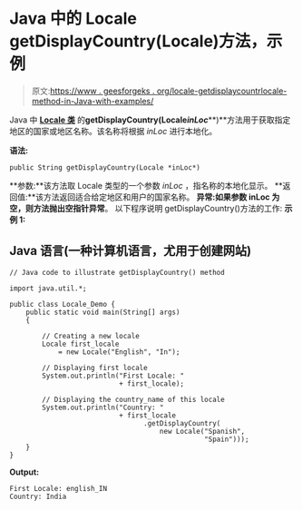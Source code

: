 # Java 中的 Locale getDisplayCountry(Locale)方法，示例

> 原文:[https://www . geesforgeks . org/locale-getdisplaycountrlocale-method-in-Java-with-examples/](https://www.geeksforgeeks.org/locale-getdisplaycountrylocale-method-in-java-with-examples/)

Java 中 [**Locale 类**](https://www.geeksforgeeks.org/java-util-locale-class-java-set-1/) 的**getDisplayCountry(Locale*****inLoc*****)**方法用于获取指定地区的国家或地区名称。该名称将根据 *inLoc* 进行本地化。

**语法:**

```
public String getDisplayCountry(Locale *inLoc*)
```

**参数:**该方法取 Locale 类型的一个参数 *inLoc* ，指名称的本地化显示。
**返回值:**该方法返回适合给定地区和用户的国家名称。
**异常:**如果参数 inLoc 为空，则方法抛出**空指针异常**。
以下程序说明 getDisplayCountry()方法的工作:
**示例 1:**

## Java 语言(一种计算机语言，尤用于创建网站)

```
// Java code to illustrate getDisplayCountry() method

import java.util.*;

public class Locale_Demo {
    public static void main(String[] args)
    {

        // Creating a new locale
        Locale first_locale
            = new Locale("English", "In");

        // Displaying first locale
        System.out.println("First Locale: "
                           + first_locale);

        // Displaying the country_name of this locale
        System.out.println("Country: "
                           + first_locale
                                 .getDisplayCountry(
                                     new Locale("Spanish",
                                                "Spain")));
    }
}
```

**Output:** 

```
First Locale: english_IN
Country: India
```